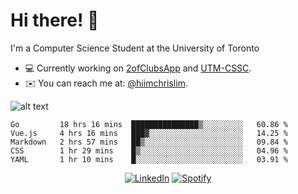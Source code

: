 # Hi there! 👋
I'm a Computer Science Student at the University of Toronto

- 💻 Currently working on [2ofClubsApp](https://github.com/2ofClubsApp) and [UTM-CSSC](https://github.com/UTM-CSSC).
- ✉️ You can reach me at: [@hiimchrislim](mailto:hello@hiimchrislim.co).

![alt text](https://user-images.githubusercontent.com/24628243/87171758-22f18c00-c2a1-11ea-9d8d-2777e59004b4.png "2ofClubs Logo")

<!--START_SECTION:waka-->
```text
Go         18 hrs 16 mins  ███████████████▒░░░░░░░░░   60.86 % 
Vue.js     4 hrs 16 mins   ███▓░░░░░░░░░░░░░░░░░░░░░   14.25 % 
Markdown   2 hrs 57 mins   ██▒░░░░░░░░░░░░░░░░░░░░░░   09.84 % 
CSS        1 hr 29 mins    █▒░░░░░░░░░░░░░░░░░░░░░░░   04.96 % 
YAML       1 hr 10 mins    █░░░░░░░░░░░░░░░░░░░░░░░░   03.91 % 
```
<!--END_SECTION:waka-->

<div align="center">
<a href="https://www.linkedin.com/in/hiimchrislim" target="_blank"><img src="https://img.shields.io/badge/LinkedIn-%230077B5.svg?&style=flat-square&logo=linkedin&logoColor=white" alt="LinkedIn"></a>
<a href="https://open.spotify.com/user/clim1231" target="_blank"><img src="https://img.shields.io/badge/Spotify-%231ED760.svg?&style=flat-square&logo=spotify&logoColor=white" alt="Spotify"></a>

</div>
